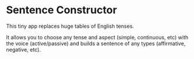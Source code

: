 # Sentence Constructor

This tiny app replaces huge tables of English tenses.

It allows you to choose any tense and aspect (simple, continuous, etc) with the voice (active/passive) and builds a sentence of any types (affirmative, negative, etc).
